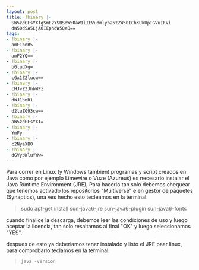 ```yaml
---
layout: post
title: !binary |-
  SW5zdGFsYXIgSmF2YSBSdW50aW1lIEVudmlyb25tZW50IChKUkUpIGVuIFVi
  dW50dSA5LjA0IEphdW50eQ==
tags:
- !binary |-
  amF1bnR5
- !binary |-
  amF2YQ==
- !binary |-
  bGludXg=
- !binary |-
  cGx1Z2lucw==
- !binary |-
  cHJvZ3JhbWFz
- !binary |-
  dWJ1bnR1
- !binary |-
  d2luZG93cw==
- !binary |-
  aW5zdGFsYXI=
- !binary |-
  YmFy
- !binary |-
  c2NyaXB0
- !binary |-
  dGVybWluYWw=
---
```

Para correr en Linux (y Windows tambien) programas y script creados en Java como por ejemplo Limewire o Vuze (Azureus) es necesario instalar el Java Runtime Environment (JRE), Para hacerlo tan solo debemos chequear que tenemos activado los repositorios "Multiverse" e en gestor de paquetes (Synaptics), una ves hecho esto tecleamos en la terminal:
<blockquote>sudo apt-get install sun-java6-jre sun-java6-plugin sun-java6-fonts</blockquote>
cuando finalice la descarga, debemos leer las condiciones de uso y luego aceptar la licencia, tan solo resaltamos al final "OK" y luego seleccionamos "YES".

despues de esto ya deberiamos tener instalado y listo el JRE paar linux, para comprobarlo teclamos en la terminal:
<blockquote><code>java -version</code></blockquote>
